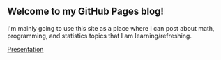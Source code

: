 ## Welcome to my GitHub Pages blog!

I'm mainly going to use this site as a place where I can post about math, programming, and statistics topics that I am learning/refreshing.

[Presentation](https://docs.google.com/presentation/d/1LMnbihEf4d5FKA_ZdghamJNzEDboBHXaosOWlkLLTs0/edit?usp=sharing)
